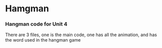# Hamgman
### Hangman code for Unit 4

There are 3 files, one is the main code, one has all the animation, and has the word used in the hangman game
